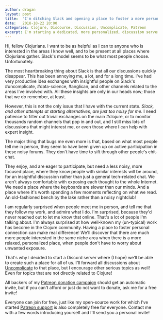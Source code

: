 ```yaml
---
author: dragan
layout: post
title:  "I'm ditching Slack and opening a place to foster a more personal interaction"
date:   2018-10-22 20:00
categories: Clojure, Discourse, Discussion, Uncomplicate, Patreon
excerpt: I'm starting a dedicated, more personalized, discussion server about Clojure, machine learning, artificial intelligence, high performance computing, and related themes. Here's how to join.
---
```


Hi, fellow Clojurians. I want to be as helpful as I can to anyone who is interested in the areas I know well, and to be present at all places where Clojurians gather. Slack's model seems to be what most people choose. Unfortunately.

The most heartbreaking thing about Slack is that all our discussions quickly disappear. This has been annoying me, a lot, and for a long time. I've had very productive idea exchanges with insightful people on Slack's #uncomplicate, #data-science, #anglican, and other channels related to the areas I've involved with. All these insights are only in our heads now; those that we do remember, at least.

However, this is not the only issue that I have with the current state. *Slack, and other attempts at starting alternatives, are just too noisy for me*. I need patience to filter out trivial exchanges on the main #clojure, or to monitor thousands random channels that pop in and out, and I still miss lots of discussions that might interest me, or even those where I can help with expert insight.

The major thing that bugs me even more is that, based on what most people tell me in person, they seem to have been given up on active participation in these noisy forums. They don't have time to sift through other people's chit-chat.

They enjoy, and are eager to participate, but need a less noisy, more focused place, where they know people with similar interests will be around, for an insightful discussion rather than just a general tech-related chat. We aren't always comfortable with exposing each thought to the whole Internet. We need a place where the keyboards are slower than our minds. And a place where it's worth spending a few moments reflecting on what we read. An old-fashioned bench by the lake rather than a noisy nightclub!

I am regularly surprised when people meet me in person, and tell me that they follow my work, and admire what I do. I'm surprised, because they'd never reached out to let me know that online. That's a lot of people I'm talking about. I'm always surprised at how well-known my (un-typical) work has become in the Clojure community. Having a place to foster personal connection can make real difference! We'll discover that there are much more people interested in the same niche area when there is a more relaxed, personalized place, when people don't have to worry about unwanted exposure.

That's why I decided to start a Discord server where (I hope) we'll be able to create such a place for all of us. I'll forward all discussions about [Uncomplicate](https://github.com/uncomplicate) to that place, but I encourage other serious topics as well! Even for topics that are not directly related to Clojure!

All backers of my [Patreon donation campaign](https://patreon.com/draganrocks) should get an automatic invite, but if you can't afford or just do not want to donate, ask me for a free invite!

Everyone can join for free, just like my open-source work for which I've started [Patreon support](https://patreon.com/draganrocks) is also completely free for everyone. Contact me with a few words introducing yourself and I'll send you a personal invite!
